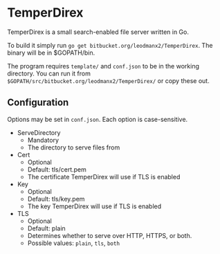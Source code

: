 TemperDirex
===========

TemperDirex is a small search-enabled file server written in Go.

To build it simply run `go get bitbucket.org/leodmanx2/TemperDirex`.
The binary will be in $GOPATH/bin.

The program requires `template/` and `conf.json` to be in the working
directory. You can run it from
`$GOPATH/src/bitbucket.org/leodmanx2/TemperDirex/` or copy these out.

Configuration
-------------

Options may be set in `conf.json`. Each option is case-sensitive.

*   ServeDirectory
    *   Mandatory
    *   The directory to serve files from
*   Cert
    *   Optional
    *   Default: tls/cert.pem
    *   The certificate TemperDirex will use if TLS is enabled
*   Key
    *   Optional
    *   Default: tls/key.pem
    *   The key TemperDirex will use if TLS is enabled
*   TLS
    *   Optional
    *   Default: plain
    *   Determines whether to serve over HTTP, HTTPS, or both.
    *   Possible values: `plain`, `tls`, `both`
